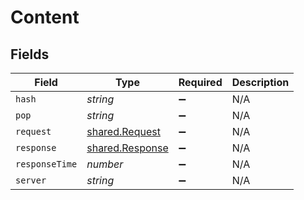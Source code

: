 # Content


## Fields

| Field                                              | Type                                               | Required                                           | Description                                        |
| -------------------------------------------------- | -------------------------------------------------- | -------------------------------------------------- | -------------------------------------------------- |
| `hash`                                             | *string*                                           | :heavy_minus_sign:                                 | N/A                                                |
| `pop`                                              | *string*                                           | :heavy_minus_sign:                                 | N/A                                                |
| `request`                                          | [shared.Request](../../models/shared/request.md)   | :heavy_minus_sign:                                 | N/A                                                |
| `response`                                         | [shared.Response](../../models/shared/response.md) | :heavy_minus_sign:                                 | N/A                                                |
| `responseTime`                                     | *number*                                           | :heavy_minus_sign:                                 | N/A                                                |
| `server`                                           | *string*                                           | :heavy_minus_sign:                                 | N/A                                                |